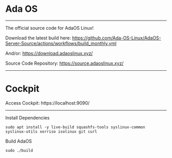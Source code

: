 # Ada OS


---
The official source code for AdaOS Linux!

Download the latest build here: https://github.com/Ada-OS-Linux/AdaOS-Server-Source/actions/workflows/build_monthly.yml

And/or: https://download.adaoslinux.xyz/

Source Code Repository: https://source.adaoslinux.xyz/

---

# Cockpit

Access Cockpit: https://localhost:9090/

---

Install Dependencies 
```
sudo apt install -y live-build squashfs-tools syslinux-common syslinux-utils xorriso isolinux git curl
```
Build AdaOS
```
sudo ./build
```

